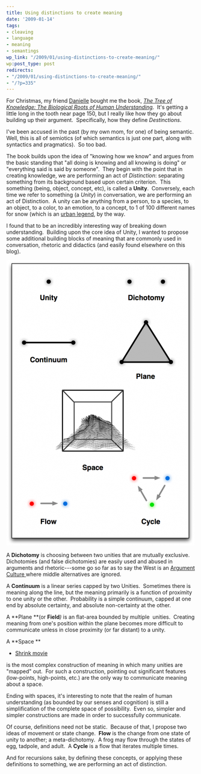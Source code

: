 ```yaml
---
title: Using distinctions to create meaning
date: '2009-01-14'
tags:
- cleaving
- language
- meaning
- semantings
wp_link: "/2009/01/using-distinctions-to-create-meaning/"
wp:post_type: post
redirects:
- "/2009/01/using-distinctions-to-create-meaning/"
- "/?p=335"
---
```


For Christmas, my friend [Danielle](http://verdesmoke.com) bought me the book, [_The Tree of Knowledge: The Biological Roots of Human Understanding_](http://www.amazon.com/Tree-Knowledge-Humberto-R-Maturana/dp/0877736421?tag=particculturf-20).  It's getting a little long in the tooth near page 150, but I really like how they go about building up their argument.  Specifically, how they define _Destinctions_.

I've been accused in the past (by my own mom, for one) of being semantic.  Well, this is all of semiotics (of which semantics is just one part, along with syntactics and pragmatics).  So too bad.

The book builds upon the idea of "knowing how we know" and argues from the basic standing that "all doing is knowing and all knowing is doing" or "everything said is said by someone".  They begin with the point that in creating knowledge, we are performing an act of _Distinction_: separating something from its background based upon certain criterion.  This something (being, object, concept, etc), is called a **Unity**.  Conversely, each time we refer to something (a _Unity_) in conversation, we are performing an act of Distinction.  A unity can be anything from a person, to a species, to an object, to a color, to an emotion, to a concept, to 1 of 100 different names for snow (which is an [urban legend](http://en.wikipedia.org/wiki/Eskimo_words_for_snow), by the way.

I found that to be an incredibly interesting way of breaking down understanding.  Building upon the core idea of Unity, I wanted to propose some additional building blocks of meaning that are commonly used in conversation, rhetoric and didactics (and easily found elsewhere on this blog).

![Making Meaning](2009-01-14-Using-distinctions-to-create-meaning/making-meaning-500x756.png "Making Meaning")

A **Dichotomy** is choosing between two unities that are mutually exclusive.  Dichotomies (and false dichotomies) are easily used and abused in arguments and rhetoric---some go so far as to say the West is an [Argument Culture ](http://www.amazon.com/Argument-Culture-Stopping-Americas-Words/dp/0345407512?tag=particculturf-20)where middle alternatives are ignored.

A **Continuum** is a linear series capped by two Unities.  Sometimes there is meaning along the line, but the meaning primarily is a function of proximity to one unity or the other.  Probability is a simple continuum, capped at one end by absolute certainty, and absolute non-certainty at the other.

A **Plane **(or **Field**_)_ is an flat-area bounded by multiple  unities.  Creating meaning from one's position within the plane becomes more difficult to communicate unless in close proximity (or far distant) to a unity.

A **Space **

- [Shrink movie](http://utero.pe/?shrink)

is the most complex construction of meaning in which many unities are "mapped" out.  For such a construction, pointing out significant features (low-points, high-points, etc.) are the only way to communicate meaning about a space.

Ending with spaces, it's interesting to note that the realm of human understanding (as bounded by our senses and cognition) is still a simplification of the complete space of possibility.  Even so, simpler and simpler constructions are made in order to successfully communicate.

Of course, definitions need not be static.  Because of that, I propose two ideas of movement or state change.  **Flow** is the change from one state of unity to another; a meta-dichotomy.  A frog may flow through the states of egg, tadpole, and adult.  A **Cycle** is a flow that iterates multiple times.

And for recursions sake, by defining these concepts, or applying these definitions to something, we are performing an act of distinction.
